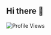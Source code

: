 ## Hi there 👋

<!--
**agoodkind/agoodkind** is a ✨ _special_ ✨ repository because its `README.md` (this file) appears on your GitHub profile.

Here are some ideas to get you started:

- 🔭 I’m currently working on ...
- 🌱 I’m currently learning ...
- 👯 I’m looking to collaborate on ...
- 🤔 I’m looking for help with ...
- 💬 Ask me about ...
- 📫 How to reach me: ...
- 😄 Pronouns: ...
- ⚡ Fun fact: ...
-->

<a href="https://github.com/agoodkind/stats">
<!-- <img src="https://github.com/agoodkind/stats/blob/master/generated/overview.svg" />
<img src="https://github.com/agoodkind/stats/blob/master/generated/languages.svg" /> -->
</a>

![Profile Views](https://komarev.com/ghpvc/?username=agoodkind)
